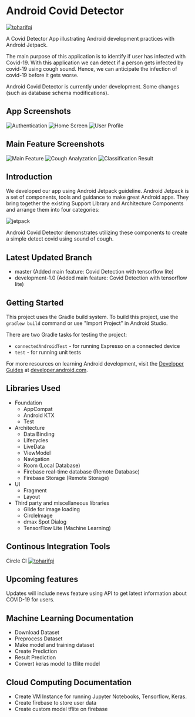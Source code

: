 Android Covid Detector
======================

[![toharifqi](https://circleci.com/gh/toharifqi/CovidDetector.svg?style=svg)](https://circleci.com/gh/toharifqi/CovidDetector)

A Covid Detector App illustrating Android development practices with Android Jetpack.

The main purpose of this application is to identify if user has infected with Covid-19. With this application we can detect if a person gets infected by covid-19 using cough sound. Hence, we can anticipate the infection of covid-19 before it gets worse.  

Android Covid Detector is currently under development. Some changes (such as database schema modifications).
  
App Screenshots 
---------------

![Authentication](screenshots/login.jpg "User Authentication.")
![Home Screen](screenshots/home.jpg "Home Screen - Contain: main feature, sympthoms list, preventions list.")
![User Profile](screenshots/profile.jpg "User Profile.")
  
Main Feature Screenshots
------------------------

![Main Feature](screenshots/main1.jpg "Main Feature.")
![Cough Analyzation](screenshots/main3.jpg "Analyzing User's Cough.")
![Classification Result](screenshots/main4.jpg "Cough Classification Result.")

Introduction
------------

We developed our app using Android Jetpack guideline. Android Jetpack is a set of components, tools and guidance to make great Android apps. They bring together the existing Support Library and Architecture Components and arrange them into four categories:

![jetpack](https://storage.googleapis.com/kotakode-prod-public/images/59ec86ea-09db-4a7f-b870-488633d70583-1_FB931aBGoALv3OLY5LSRGg.png)

Android Covid Detector demonstrates utilizing these components to create a simple detect covid using sound of cough.
  
Latest Updated Branch
---------------------
* master (Added main feature: Covid Detection with tensorflow lite)
* development-1.0 (Added main feature: Covid Detection with tensorflow lite)
  
Getting Started
---------------

This project uses the Gradle build system. To build this project, use the
`gradlew build` command or use "Import Project" in Android Studio.

There are two Gradle tasks for testing the project:
* `connectedAndroidTest` - for running Espresso on a connected device
* `test` - for running unit tests

For more resources on learning Android development, visit the
[Developer Guides](https://developer.android.com/guide/) at
[developer.android.com](https://developer.android.com).

Libraries Used
--------------

- Foundation 
  - AppCompat
  - Android KTX 
  - Test
- Architecture
  - Data Binding
  - Lifecycles
  - LiveData
  - ViewModel
  - Navigation 
  - Room (Local Database)
  - Firebase real-time database (Remote Database)
  - Firebase Storage (Remote Storage)
- UI
  - Fragment
  - Layout
- Third party and miscellaneous libraries
  - Glide for image loading
  - CircleImage
  - dmax Spot Dialog
  - TensorFlow Lite (Machine Learning)
 
Continous Integration Tools
---------------------------
Circle CI [![toharifqi](https://circleci.com/gh/toharifqi/CovidDetector.svg?style=shield)](https://circleci.com/gh/toharifqi/CovidDetector)
  
Upcoming features
-----------------
Updates will include news feature using API to get latest information about COVID-19 for users.
  
Machine Learning Documentation
------------------------------
- Download Dataset
- Preprocess Dataset
- Make model and training dataset 
- Create Prediction
- Result Prediction
- Convert keras model to tflite model
  
Cloud Computing Documentation
-----------------------------
- Create VM Instance for running Jupyter Notebooks, Tensorflow, Keras.
- Create firebase to store user data
- Create custom model tflite on firebase


  

